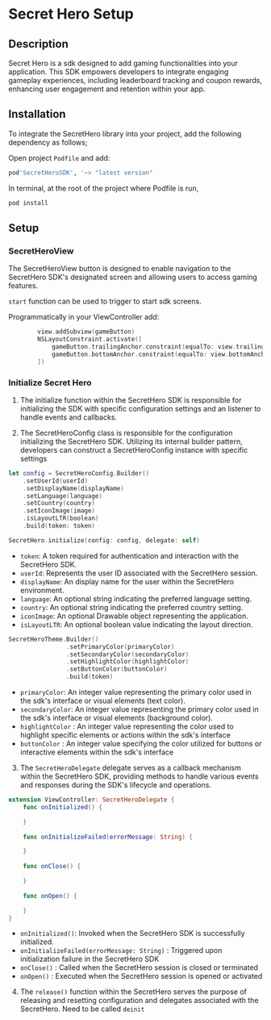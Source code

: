 
# Secret Hero Setup

## Description

Secret Hero is a sdk designed to add gaming functionalities into your application. This SDK empowers developers to integrate engaging gameplay experiences, including leaderboard tracking and coupon rewards, enhancing user engagement and retention within your app.

## Installation

To integrate the SecretHero library into your project, add the following dependency as follows;

Open project `Podfile`  and add:
```ruby
pod'SecretHeroSDK', '~> "latest version"
```

In terminal, at the root of the project where Podfile is run,
```sh
pod install
```

## Setup


### SecretHeroView

The SecretHeroView button is designed to enable navigation to the SecretHero SDK's designated screen and allowing users to access gaming features.

`start` function can be used to trigger to start sdk screens.

Programmatically in your ViewController add:

```swift
        view.addSubview(gameButton)
        NSLayoutConstraint.activate([
            gameButton.trailingAnchor.constraint(equalTo: view.trailingAnchor, constant: -20),
            gameButton.bottomAnchor.constraint(equalTo: view.bottomAnchor, constant: -20),
        ])
```

### Initialize Secret Hero

1. The initialize function within the SecretHero SDK is responsible for initializing the SDK with specific configuration settings and an listener to handle events and callbacks.

2. The SecretHeroConfig class is responsible for the configuration initializing the SecretHero SDK. Utilizing its internal builder pattern, developers can construct a SecretHeroConfig instance with specific settings

```swift
let config = SecretHeroConfig.Builder()
    .setUserId(userId)
    .setDisplayName(displayName)
    .setLanguage(language)
    .setCountry(country)
    .setIconImage(image)
    .isLayoutLTR(boolean)
    .build(token: token)

SecretHero.initialize(config: config, delegate: self)
```

* `token`: A token required for authentication and interaction with the SecretHero SDK.
* `userId`: Represents the user ID associated with the SecretHero session.
* `displayName`: An display name for the user within the SecretHero environment.
* `language`: An optional string indicating the preferred language setting.
* `country`: An optional string indicating the preferred country setting.
* `iconImage`: An optional Drawable object representing the application.
* `isLayoutLTR`: An optional boolean value indicating the layout direction.

```kotlin
SecretHeroTheme.Builder()
                .setPrimaryColor(primaryColor)
                .setSecondaryColor(secondaryColor)
                .setHighlightColor(highlightColor)
                .setButtonColor(buttonColor)
                .build(token)
```

* `primaryColor`: An integer value representing the primary color used in the sdk's interface or visual elements (text color).
* `secondaryColor`: An integer value representing the primary color used in the sdk's interface or visual elements (background color).
* `highlightColor` : An integer value representing the color used to highlight specific elements or actions within the sdk's interface
* `buttonColor` : An integer value specifying the color utilized for buttons or interactive elements within the sdk's interface

3. The `SecretHeroDelegate` delegate serves as a callback mechanism within the SecretHero SDK, providing methods to handle various events and responses during the SDK's lifecycle and operations.

```swift
extension ViewController: SecretHeroDelegate {
    func onInitialized() {

    }
    
    func onInitializeFailed(errorMessage: String) {

    }
    
    func onClose() {

    }
    
    func onOpen() {

    }
}
```

* `onInitialized()`: Invoked when the SecretHero SDK is successfully initialized.
* `onInitializeFailed(errorMessage: String)` : Triggered upon initialization failure in the SecretHero SDK
* `onClose()` : Called when the SecretHero session is closed or terminated
* `onOpen()` : Executed when the SecretHero session is opened or activated

4. The `release()` function within the SecretHero serves the purpose of releasing and resetting configuration and delegates associated with the SecretHero. Need to be called `deinit`
